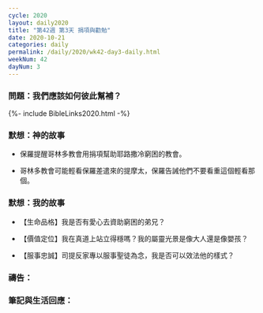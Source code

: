 ```yaml
---
cycle: 2020
layout: daily2020
title: "第42週 第3天 捐項與勸勉"
date: 2020-10-21
categories: daily
permalink: /daily/2020/wk42-day3-daily.html
weekNum: 42
dayNum: 3
---
```


### 問題：我們應該如何彼此幫補？

{%- include BibleLinks2020.html -%}

### 默想：神的故事 
+ 保羅提醒哥林多教會用捐項幫助耶路撒冷窮困的教會。

+ 哥林多教會可能輕看保羅差遣來的提摩太，保羅告誡他們不要看重這個輕看那個。

### 默想：我的故事
+ 【生命品格】我是否有愛心去資助窮困的弟兄？

+ 【價值定位】我在真道上站立得穩嗎？我的屬靈光景是像大人還是像嬰孩？

+ 【服事忠誠】司提反家專以服事聖徒為念，我是否可以效法他的樣式？

### 禱告：

### 筆記與生活回應：
